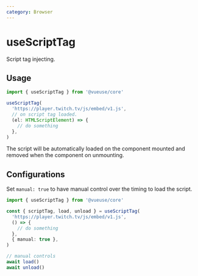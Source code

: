 ```yaml
---
category: Browser
---
```


# useScriptTag

Script tag injecting.

## Usage

```js
import { useScriptTag } from '@vueuse/core'

useScriptTag(
  'https://player.twitch.tv/js/embed/v1.js',
  // on script tag loaded.
  (el: HTMLScriptElement) => {
    // do something
  },
)
```

The script will be automatically loaded on the component mounted and removed when the component on unmounting.

## Configurations

Set `manual: true` to have manual control over the timing to load the script.

```ts
import { useScriptTag } from '@vueuse/core'

const { scriptTag, load, unload } = useScriptTag(
  'https://player.twitch.tv/js/embed/v1.js',
  () => {
    // do something
  },
  { manual: true },
)

// manual controls
await load()
await unload()
```
